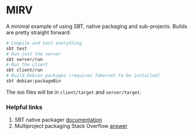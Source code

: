 # MIRV

A minimal example of using SBT, native packaging and sub-projects. Builds are pretty straight forward:

```bash
# Compile and test everything
sbt test
# Run just the server
sbt server/run
# Run the client
sbt client/run
# Build Debian packages (requires fakeroot to be installed)
sbt debian:packageBin
```
The `deb` files will be in `client/target` and `server/target`.

### Helpful links

1. SBT native packager [documentation](http://www.scala-sbt.org/sbt-native-packager/)
1. Multiproject packaging Stack Overflow [answer](http://stackoverflow.com/questions/20526275/how-to-use-sbt-native-packager-with-subprojects-sbt-0-13?rq=1)
